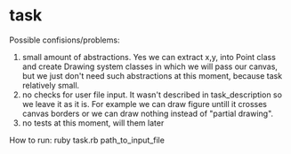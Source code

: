 # task
Possible confisions/problems:
1) small amount of abstractions. Yes we can extract x,y, into Point class and create Drawing system classes in which we will pass our canvas, but we just don't need such abstractions at this moment, because task relatively small.
2) no checks for user file input. It wasn't described in task_description so we leave it as it is. For example we can draw figure untill it crosses canvas borders or we can draw nothing instead of "partial drawing".
3) no tests at this moment, will them later

How to run:
ruby task.rb path_to_input_file
